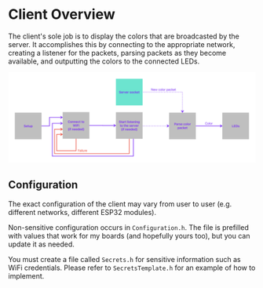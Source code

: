 # Client Overview

The client's sole job is to display the colors that are broadcasted by the server. It accomplishes this by connecting to the appropriate network, creating a listener for the packets, parsing packets as they become available, and outputting the colors to the connected LEDs.

![Overview](overview.png)

## Configuration

The exact configuration of the client may vary from user to user (e.g. different networks, different ESP32 modules).

Non-sensitive configuration occurs in `Configuration.h`. The file is prefilled with values that work for my boards (and hopefully yours too), but you can update it as needed.

You must create a file called `Secrets.h` for sensitive information such as WiFi credentials. Please refer to `SecretsTemplate.h` for an example of how to implement.
